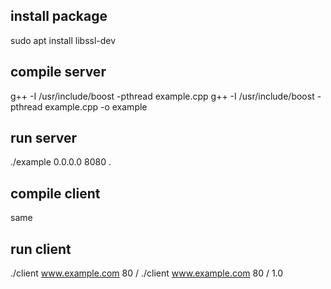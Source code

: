 ## install package

sudo apt install libssl-dev

## compile server
g++ -I /usr/include/boost -pthread example.cpp 
g++ -I /usr/include/boost -pthread example.cpp -o example

## run server
./example 0.0.0.0 8080 .

## compile client 
same

## run client 
 ./client www.example.com 80 /
  ./client www.example.com 80 / 1.0